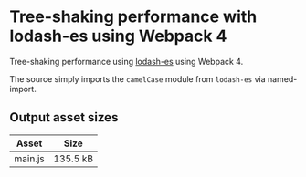 # Tree-shaking performance with lodash-es using Webpack 4

Tree-shaking performance using [lodash-es](https://www.npmjs.com/package/lodash-es) using Webpack 4.

The source simply imports the `camelCase` module from `lodash-es` via named-import.

## Output asset sizes
<!-- asset-sizes:start -->
| Asset | Size |
| - | - |
| main.js | 135.5 kB |
<!-- asset-sizes:end -->

